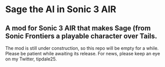 # Sage the AI in Sonic 3 AIR
## A mod for Sonic 3 AIR that makes Sage (from Sonic Frontiers a playable character over Tails.

The mod is still under construction, so this repo will be empty for a while. Please be patient while awaiting its release.
For news, please keep an eye on my Twitter, tipdale25.
